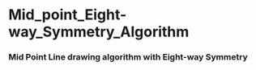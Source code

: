 # Mid_point_Eight-way_Symmetry_Algorithm
### Mid Point Line drawing algorithm with Eight-way Symmetry
